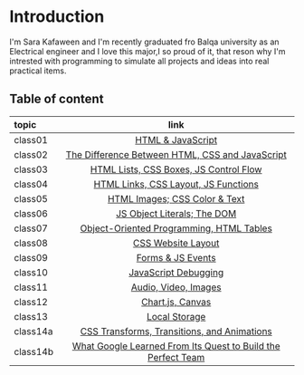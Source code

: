 # Introduction

I'm Sara Kafaween and I'm recently graduated fro Balqa university as an Electrical engineer and I love this major,I so proud of it, that reson why I'm intrested with programming to simulate all projects and ideas into real practical items.


## Table of content

topic | link |
:----- | :----: | 
class01   | [HTML & JavaScript](code201/class-01.md) |
class02   | [The Difference Between HTML, CSS and JavaScript](code201/class-02.md)  |
class03   | [HTML Lists, CSS Boxes, JS Control Flow](code201/class-03.md) |
class04   | [HTML Links, CSS Layout, JS Functions](code201/class-04.md) |
class05   | [HTML Images; CSS Color & Text	](code201/class-05.md) |
class06   | [JS Object Literals; The DOM](code201/class-06.md) |
class07   | [Object-Oriented Programming, HTML Tables](code201/class-07.md) |
class08   | [CSS Website Layout](code201/class-08.md) |
class09   | [Forms & JS Events](code201/class-09.md) |
class10   | [JavaScript Debugging](code201/class-10.md) |
class11   | [Audio, Video, Images](code201/class-11.md) |
class12   | [Chart.js, Canvas](code201/class-12.md) |
class13   | [Local Storage](code201/class-13.md) |
class14a   | [CSS Transforms, Transitions, and Animations]() |
class14b   | [What Google Learned From Its Quest to Build the Perfect Team]() |
